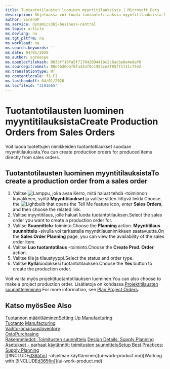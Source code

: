 ```yaml
---
title: Tuotantotilausten luominen myyntitilauksista | Microsoft Docs
description: Ohjelmassa voi luoda tuotantotilauksia myyntitilauksista Myynti ja markkinointi -osastossa.
author: SorenGP
ms.service: dynamics365-business-central
ms.topic: article
ms.devlang: na
ms.tgt_pltfrm: na
ms.workload: na
ms.search.keywords: ''
ms.date: 04/01/2020
ms.author: sgroespe
ms.openlocfilehash: 0035ff16fa5f71784209441bc2c6acbe8e4e8af0
ms.sourcegitcommit: 88e4b30eaf6fa32af0c1452ce2f85ff1111c75e2
ms.translationtype: HT
ms.contentlocale: fi-FI
ms.lasthandoff: 04/01/2020
ms.locfileid: "3191665"
---
```

# <a name="create-production-orders-from-sales-orders"></a><span data-ttu-id="3f2bc-103">Tuotantotilausten luominen myyntitilauksista</span><span class="sxs-lookup"><span data-stu-id="3f2bc-103">Create Production Orders from Sales Orders</span></span>
<span data-ttu-id="3f2bc-104">Voit luoda tuotettujen nimikkeiden tuotantotilaukset suodaan myyntitilauksista.</span><span class="sxs-lookup"><span data-stu-id="3f2bc-104">You can create production orders for produced items directly from sales orders.</span></span>  

## <a name="to-create-a-production-order-from-a-sales-order"></a><span data-ttu-id="3f2bc-105">Tuotantotilausten luominen myyntitilauksista</span><span class="sxs-lookup"><span data-stu-id="3f2bc-105">To create a production order from a sales order</span></span>  

1.  <span data-ttu-id="3f2bc-106">Valitse ![Lamppu, joka avaa Kerro, mitä haluat tehdä -toiminnon](media/ui-search/search_small.png "Kerro, mitä haluat tehdä") kuvakkeen, syötä **Myyntitilaukset** ja valitse sitten liittyvä linkki.</span><span class="sxs-lookup"><span data-stu-id="3f2bc-106">Choose the ![Lightbulb that opens the Tell Me feature](media/ui-search/search_small.png "Tell me what you want to do") icon, enter **Sales Orders**, and then choose the related link.</span></span>  
2.  <span data-ttu-id="3f2bc-107">Valitse myyntitilaus, jolle haluat luoda tuotantotilauksen.</span><span class="sxs-lookup"><span data-stu-id="3f2bc-107">Select the sales order you want to create a production order for.</span></span>  
3.  <span data-ttu-id="3f2bc-108">Valitse **Suunnittelu**-toiminto.</span><span class="sxs-lookup"><span data-stu-id="3f2bc-108">Choose the **Planning** action.</span></span> <span data-ttu-id="3f2bc-109">**Myyntitilaus suunnittelu** -sivulla voi tarkastella myyntitilausnimikkeen saatavuutta.</span><span class="sxs-lookup"><span data-stu-id="3f2bc-109">On the **Sales Order Planning** page, you can view the availability of the sales order item.</span></span>  
4.  <span data-ttu-id="3f2bc-110">Valitse **Luo tuotantotilaus** -toiminto.</span><span class="sxs-lookup"><span data-stu-id="3f2bc-110">Choose the **Create Prod. Order** action.</span></span>  
5.  <span data-ttu-id="3f2bc-111">Valitse tila ja tilaustyyppi.</span><span class="sxs-lookup"><span data-stu-id="3f2bc-111">Select the status and order type.</span></span>  
6.  <span data-ttu-id="3f2bc-112">Valitse **Kyllä**luodaksesi tuotantotilauksen.</span><span class="sxs-lookup"><span data-stu-id="3f2bc-112">Choose the **Yes** button to create the production order.</span></span>

<span data-ttu-id="3f2bc-113">Voit valita myös projektituotantotilauksen luominen.</span><span class="sxs-lookup"><span data-stu-id="3f2bc-113">You can also choose to make a project production order.</span></span> <span data-ttu-id="3f2bc-114">Lisätietoja on kohdassa [Projektitilausten suunnitteleminen](production-how-to-plan-project-orders.md).</span><span class="sxs-lookup"><span data-stu-id="3f2bc-114">For more information, see [Plan Project Orders](production-how-to-plan-project-orders.md).</span></span>   

## <a name="see-also"></a><span data-ttu-id="3f2bc-115">Katso myös</span><span class="sxs-lookup"><span data-stu-id="3f2bc-115">See Also</span></span>  
[<span data-ttu-id="3f2bc-116">Tuotannon määrittäminen</span><span class="sxs-lookup"><span data-stu-id="3f2bc-116">Setting Up Manufacturing</span></span>](production-configure-production-processes.md)  
<span data-ttu-id="3f2bc-117">[Tuotanto](production-manage-manufacturing.md)  </span><span class="sxs-lookup"><span data-stu-id="3f2bc-117">[Manufacturing](production-manage-manufacturing.md)  </span></span>  
[<span data-ttu-id="3f2bc-118">Vaihto-omaisuus</span><span class="sxs-lookup"><span data-stu-id="3f2bc-118">Inventory</span></span>](inventory-manage-inventory.md)  
[<span data-ttu-id="3f2bc-119">Osto</span><span class="sxs-lookup"><span data-stu-id="3f2bc-119">Purchasing</span></span>](purchasing-manage-purchasing.md)  
<span data-ttu-id="3f2bc-120">[Rakennetiedot: Toimitusten suunnittelu](design-details-supply-planning.md) </span><span class="sxs-lookup"><span data-stu-id="3f2bc-120">[Design Details: Supply Planning](design-details-supply-planning.md) </span></span>  
[<span data-ttu-id="3f2bc-121">Asetukset - parhaat käytännöt: toimitusten suunnittelu</span><span class="sxs-lookup"><span data-stu-id="3f2bc-121">Setup Best Practices: Supply Planning</span></span>](setup-best-practices-supply-planning.md)  
<span data-ttu-id="3f2bc-122">[[!INCLUDE[d365fin](includes/d365fin_md.md)] -ohjelman käyttäminen](ui-work-product.md)</span><span class="sxs-lookup"><span data-stu-id="3f2bc-122">[Working with [!INCLUDE[d365fin](includes/d365fin_md.md)]](ui-work-product.md)</span></span>
